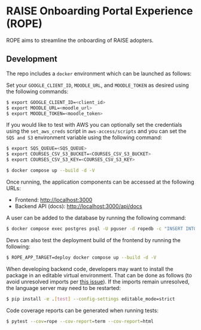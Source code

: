 # RAISE Onboarding Portal Experience (ROPE)

ROPE aims to streamline the onboarding of RAISE adopters.

## Development

The repo includes a `docker` environment which can be launched as follows:

Set your `GOOGLE_CLIENT_ID`, `MOODLE_URL`, and `MOODLE_TOKEN` as desired using the following commands:

```bash
$ export GOOGLE_CLIENT_ID=<client_id>
$ export MOODLE_URL=<moodle_url>
$ export MOODLE_TOKEN=<moodle_token>
```

If you would like to test with AWS you can optionally set the credentials using the `set_aws_creds` script in  `aws-access/scripts` and you can set the `SQS and S3` environment variable using the following command:
```bash
$ export SQS_QUEUE=<SQS_QUEUE>
$ export COURSES_CSV_S3_BUCKET=<COURSES_CSV_S3_BUCKET>
$ export COURSES_CSV_S3_KEY=<COURSES_CSV_S3_KEY>
```

```bash
$ docker compose up --build -d -V
```

Once running, the application components can be accessed at the following URLs:

* Frontend: [http://localhost:3000](http://localhost:3000)
* Backend API (docs): [http://localhost:3000/api/docs](http://localhost:3000/api/docs)

A user can be added to the database by running the following command:
```bash
$ docker compose exec postgres psql -U pguser -d ropedb -c "INSERT INTO user_account (email, is_manager, is_admin, created_at, updated_at) VALUES ('user@email.com', false, true, now(), now());"
```

Devs can also test the deployment build of the frontend by running the following:

```bash
$ ROPE_APP_TARGET=deploy docker compose up --build -d -V
```

When developing backend code, developers may want to install the package in an editable virtual environment. That can be done as follows (to avoid unresolved imports per [this issue](https://github.com/microsoft/pylance-release/issues/3473)). If the imports remain unresolved, the language server may need to be restarted:

```bash
$ pip install -e .[test] --config-settings editable_mode=strict
```

Code coverage reports can be generated when running tests:

```bash
$ pytest --cov=rope --cov-report=term --cov-report=html
```